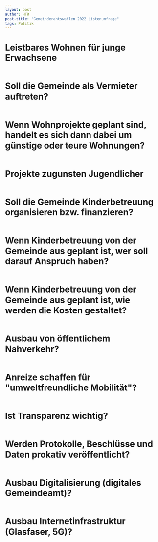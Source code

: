 ```yaml
---
layout: post
author: HTR
post-title: "Gemeinderahtswahlen 2022 Listenumfrage"
tags: Politik
---
```

<link rel="stylesheet" href="{{ layout.post_assets | liquify }}/css/post.css">

# Leistbares Wohnen für junge Erwachsene

<table id="table_2"></table>
<canvas id="leistbaresWohnenChart"> </canvas>
<div id="leistbaresWohnenOptional"> </div>

# Soll die Gemeinde als Vermieter auftreten?

<table id="table_4"></table>
<canvas id="gemeindeVermieter"> </canvas>
<div id="gemeindeVermieterOptional"> </div>

# Wenn Wohnprojekte geplant sind, handelt es sich dann dabei um günstige oder teure Wohnungen?

<table id="table_7"></table>
<canvas id="teureGuensiteWohnungen"> </canvas>
<div id="teureGuensiteWohnungenOptional"> </div>

# Projekte zugunsten Jugendlicher

<table id="table_9"></table>
<canvas id="projekteJugendliche"> </canvas>
<div id="projekteJugendlicheOptional"> </div>

# Soll die Gemeinde Kinderbetreuung organisieren bzw. finanzieren?

<table id="table_11"></table>
<canvas id="gemeindeKinder"> </canvas>
<div id="gemeindeKinderOptional"> </div>

# Wenn Kinderbetreuung von der Gemeinde aus  geplant ist, wer soll darauf Anspruch haben?

<table id="table_13"></table>
<canvas id="kinderAnspruch"> </canvas>

# Wenn Kinderbetreuung von der Gemeinde aus  geplant ist, wie werden die Kosten gestaltet?

<table id="table_16"></table>
<canvas id="kinderKosten"> </canvas>
<div id="kinderKostenOptional"> </div>

# Ausbau von öffentlichem Nahverkehr?

<table id="table_18"></table>
<canvas id="ausbauOeffi"> </canvas>
<div id="ausbauOeffiOptional"> </div>

# Anreize  schaffen für "umweltfreundliche Mobilität"?

<table id="table_20"></table>
<canvas id="anreizOeffi"> </canvas>
<div id="anreizOeffiOptional"> </div>

# Ist Transparenz wichtig?

<table id="table_31"></table>
<canvas id="transparenz"> </canvas>
<div id="transparenzOptional"> </div>

# Werden Protokolle, Beschlüsse und Daten prokativ veröffentlicht?

<table id="table_33"></table>
<canvas id="datenVeroeffentlichen"> </canvas>
<div id="datenVeroeffentlichenOptional"> </div>

# Ausbau Digitalisierung (digitales Gemeindeamt)?

<table id="table_35"></table>
<canvas id="digitalesGemeindeamt"> </canvas>
<div id="digitalesGemeindeamtOptional"> </div>

# Ausbau Internetinfrastruktur (Glasfaser, 5G)?

<table id="table_37"></table>
<canvas id="ausbauInternet5G"> </canvas>

<canvas id="test"> </canvas>

<script src="https://cdnjs.cloudflare.com/ajax/libs/Chart.js/3.7.1/chart.min.js" integrity="sha512-QSkVNOCYLtj73J4hbmVoOV6KVZuMluZlioC+trLpewV8qMjsWqlIQvkn1KGX2StWvPMdWGBqim1xlC8krl1EKQ==" crossorigin="anonymous" referrerpolicy="no-referrer"></script>
<script src="https://cdnjs.cloudflare.com/ajax/libs/PapaParse/5.3.1/papaparse.min.js" integrity="sha512-EbdJQSugx0nVWrtyK3JdQQ/03mS3Q1UiAhRtErbwl1YL/+e2hZdlIcSURxxh7WXHTzn83sjlh2rysACoJGfb6g==" crossorigin="anonymous" referrerpolicy="no-referrer"></script>
<script src="{{ layout.post_assets | liquify }}/js/post.js"></script>